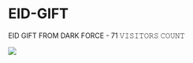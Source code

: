 # EID-GIFT
EID GIFT FROM DARK FORCE - 71
𝚅𝙸𝚂𝙸𝚃𝙾𝚁𝚂 𝙲𝙾𝚄𝙽𝚃

 <img src="https://profile-counter.glitch.me/EX-OFFICIAL/EID-GIFT/count.svg" />

</p>

